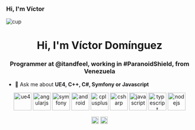 ### Hi, I'm Víctor
![cup](https://user-images.githubusercontent.com/1911272/87825540-52763a80-c845-11ea-8466-7683f5fd9544.png)
<h1 align="center">Hi, I'm Víctor Domínguez</h1>
<h3 align="center">Programmer at @itandfeel, working in #ParanoidShield, from Venezuela</h3>

- 💬 Ask me about **UE4, C++, C#, Symfony or Javascript**

<p align="center">  
  <img src="https://cdn.iconscout.com/icon/free/png-64/unreal-engine-3-599431.png" alt="ue4" width="48" height="48"/> 
  <img src="https://konpa.github.io/devicon/devicon.git/icons/angularjs/angularjs-original.svg" alt="angularjs" width="48" height="48"/> 
  <img src="https://konpa.github.io/devicon/devicon.git/icons/symfony/symfony-original-wordmark.svg" alt="symfony" width="48" height="48"/>
  <img src="https://konpa.github.io/devicon/devicon.git/icons/android/android-original-wordmark.svg" alt="android" width="48" height="48"/>
  <img src="https://img.icons8.com/ios-filled/50/000000/c-plus-plus-logo.png" alt="cplusplus" width="48" height="48"/> 
  <img src="https://konpa.github.io/devicon/devicon.git/icons/csharp/csharp-original.svg" alt="csharp" width="48" height="48"/> 
  <img src="https://konpa.github.io/devicon/devicon.git/icons/javascript/javascript-original.svg" alt="javascript" width="48" height="48"/> 
  <img src="https://konpa.github.io/devicon/devicon.git/icons/typescript/typescript-original.svg" alt="typescript" width="48" height="48"/> 
  <img src="https://konpa.github.io/devicon/devicon.git/icons/nodejs/nodejs-original-wordmark.svg" alt="nodejs" width="48" height="48"/>
</p>

<p align="center">
<a href="https://twitter.com/hallo_w3lt" target="blank"><img align="center" src="https://cdn.jsdelivr.net/npm/simple-icons@3.0.1/icons/twitter.svg" alt="hallo_w3lt" height="20" width="20" /></a>
<a href="https://linkedin.com/in/develop3r" target="blank"><img align="center" src="https://cdn.jsdelivr.net/npm/simple-icons@3.0.1/icons/linkedin.svg" alt="develop3r" height="20" width="20" /></a>
</p>

